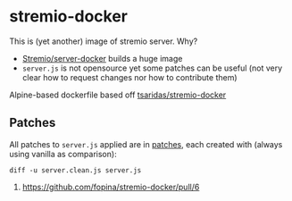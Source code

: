 # stremio-docker

This is (yet another) image of stremio server. Why?
* [Stremio/server-docker](https://github.com/Stremio/server-docker) builds a huge image
* `server.js` is not opensource yet some patches can be useful (not very clear how to request changes nor how to contribute them)

Alpine-based dockerfile based off [tsaridas/stremio-docker](https://github.com/tsaridas/stremio-docker)


## Patches

All patches to `server.js` applied are in [patches](patches), each created with (always using vanilla as comparison):
```
diff -u server.clean.js server.js
```

1. https://github.com/fopina/stremio-docker/pull/6
